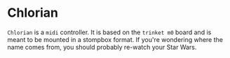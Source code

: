 # Chlorian
`Chlorian` is a `midi` controller.
It is based on the `trinket m0` board and is meant to be mounted in a stompbox format.
If you're wondering where the name comes from, you should probably re-watch your Star Wars.